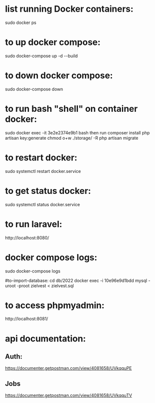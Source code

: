# list running Docker containers:

sudo docker ps

# to up docker compose:

sudo docker-compose up -d --build

# to down docker compose:

sudo docker-compose down

# to run bash "shell" on container docker:

sudo docker exec -it 3e2e2374e9b1 bash
then run
composer install
php artisan key:generate
chmod o+w ./storage/ -R
php artisan migrate

# to restart docker:

sudo systemctl restart docker.service

# to get status docker:

sudo systemctl status docker.service

# to run laravel:

http://localhost:8080/

# docker compose logs:

sudo docker-compose logs

#to-import-database:
cd db/2022
docker exec -i 10e96e9d1bdd mysql -uroot -proot zielvest < zielvest.sql

# to access phpmyadmin:

http://localhost:8081/



# api documentation:
## Auth:
https://documenter.getpostman.com/view/4081658/UVkqquPE

## Jobs
https://documenter.getpostman.com/view/4081658/UVkqquTV